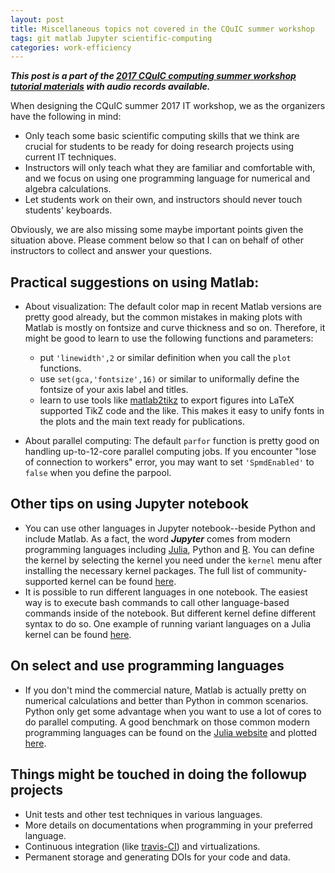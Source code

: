 ```yaml
---
layout: post
title: Miscellaneous topics not covered in the CQuIC summer workshop
tags: git matlab Jupyter scientific-computing
categories: work-efficiency
---
```

***This post is a part of the [2017 CQuIC computing summer workshop tutorial materials](https://cquic.github.io/summer17-computing-workshop/) with audio records available.***

When designing the CQuIC summer 2017 IT workshop, we as the organizers have the following in mind:

- Only teach some basic scientific computing skills that we think are crucial for students to be ready for doing research projects using current IT techniques.
- Instructors will only teach what they are familiar and comfortable with, and we focus on using one programming language for numerical and algebra calculations.
- Let students work on their own, and instructors should never touch students' keyboards.

Obviously, we are also missing some maybe important points given the situation above. Please comment below so that I can on behalf of other instructors to collect and answer your questions.

## Practical suggestions on using Matlab:

- About visualization:
  The default color map in recent Matlab versions are pretty good already, but the common mistakes in making plots with Matlab is mostly on fontsize and curve thickness and so on. Therefore, it might be good to learn to use the following functions and parameters:
  - put `'linewidth',2` or similar definition when you call the `plot` functions.
  - use `set(gca,'fontsize',16)` or similar to uniformally define the fontsize of your axis label and titles.
  - learn to use tools like [matlab2tikz](https://github.com/matlab2tikz/matlab2tikz) to export figures into LaTeX supported TikZ code and the like. This makes it easy to unify fonts in the plots and the main text ready for publications.

- About parallel computing:
  The default `parfor` function is pretty good on handling up-to-12-core parallel computing jobs. If you encounter "lose of connection to workers" error, you may want to set `'SpmdEnabled'` to `false` when you define the parpool.


## Other tips on using Jupyter notebook

- You can use other languages in Jupyter notebook--beside Python and include Matlab. As a fact, the word ***Jupyter*** comes from modern programming languages including [Julia](https://julialang.org), Python and [R](https://www.r-project.org). You can define the kernel by selecting the kernel you need under the `kernel` menu after installing the necessary kernel packages. The full list of community-supported kernel can be found [here](https://github.com/jupyter/jupyter/wiki/Jupyter-kernels).
- It is possible to run different languages in one notebook. The easiest way is to execute bash commands to call other language-based commands inside of the notebook. But different kernel define different syntax to do so. One example of running variant languages on a Julia kernel can be found [here](https://github.com/i2000s/simnanophotonics/blob/master/sqwg.ipynb).

## On select and use programming languages

- If you don't mind the commercial nature, Matlab is actually pretty on numerical calculations and better than Python in common scenarios. Python only get some advantage when you want to use a lot of cores to do parallel computing. A good benchmark on those common modern programming languages can be found on the [Julia website](https://julialang.org/) and plotted [here](https://julialang.org/benchmarks/).

## Things might be touched in doing the followup projects
- Unit tests and other test techniques in various languages.
- More details on documentations when programming in your preferred language.
- Continuous integration (like [travis-CI](https://travis-ci.org)) and virtualizations.
- Permanent storage and generating DOIs for your code and data.
